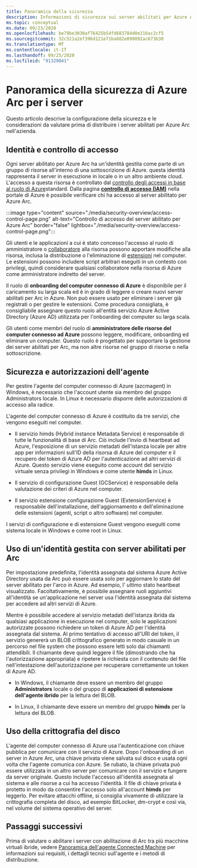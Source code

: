 ```yaml
---
title: Panoramica della sicurezza
description: Informazioni di sicurezza sui server abilitati per Azure Arc.
ms.topic: conceptual
ms.date: 09/23/2020
ms.openlocfilehash: be79be3030af76425b54fd683784d0e216ac2cf5
ms.sourcegitcommit: 32c521a2ef396d121e71ba682e098092ac673b30
ms.translationtype: MT
ms.contentlocale: it-IT
ms.lasthandoff: 09/25/2020
ms.locfileid: "91329041"
---
```

# <a name="azure-arc-for-servers-security-overview"></a>Panoramica della sicurezza di Azure Arc per i server

Questo articolo descrive la configurazione della sicurezza e le considerazioni da valutare prima di distribuire i server abilitati per Azure Arc nell'azienda.

## <a name="identity-and-access-control"></a>Identità e controllo di accesso

Ogni server abilitato per Azure Arc ha un'identità gestita come parte di un gruppo di risorse all'interno di una sottoscrizione di Azure. questa identità rappresenta il server in esecuzione in locale o in un altro ambiente cloud. L'accesso a questa risorsa è controllato dal [controllo degli accessi in base al ruolo di Azure](../../role-based-access-control/overview.md)standard. Dalla pagina [**controllo di accesso (IAM)**](../../role-based-access-control/role-assignments-portal.md#access-control-iam) nella portale di Azure è possibile verificare chi ha accesso al server abilitato per Azure Arc.

:::image type="content" source="./media/security-overview/access-control-page.png" alt-text="Controllo di accesso del server abilitato per Azure Arc" border="false" lightbox="./media/security-overview/access-control-page.png":::

Gli utenti e le applicazioni a cui è stato concesso l'accesso al ruolo di amministratore o [collaboratore](../../role-based-access-control/built-in-roles.md#contributor) alla risorsa possono apportare modifiche alla risorsa, inclusa la distribuzione o l'eliminazione di [estensioni](manage-vm-extensions.md) nel computer. Le estensioni possono includere script arbitrari eseguiti in un contesto con privilegi, quindi considerare qualsiasi collaboratore nella risorsa di Azure come amministratore indiretto del server.

Il ruolo di **onboarding del computer connesso di Azure** è disponibile per il caricamento su larga scala ed è in grado di leggere o creare nuovi server abilitati per Arc in Azure. Non può essere usato per eliminare i server già registrati o per gestire le estensioni. Come procedura consigliata, è consigliabile assegnare questo ruolo all'entità servizio Azure Active Directory (Azure AD) utilizzata per l'onboarding dei computer su larga scala.

Gli utenti come membri del ruolo di **amministratore delle risorse del computer connesso ad Azure** possono leggere, modificare, onboarding ed eliminare un computer. Questo ruolo è progettato per supportare la gestione dei server abilitati per Arc, ma non altre risorse nel gruppo di risorse o nella sottoscrizione.

## <a name="agent-security-and-permissions"></a>Sicurezza e autorizzazioni dell'agente

Per gestire l'agente del computer connesso di Azure (azcmagent) in Windows, è necessario che l'account utente sia membro del gruppo Administrators locale. In Linux è necessario disporre delle autorizzazioni di accesso alla radice.

L'agente del computer connesso di Azure è costituito da tre servizi, che vengono eseguiti nel computer.

* Il servizio himds (Hybrid instance Metadata Service) è responsabile di tutte le funzionalità di base di Arc. Ciò include l'invio di heartbeat ad Azure, l'esposizione di un servizio metadati dell'istanza locale per altre app per informazioni sull'ID della risorsa di Azure del computer e il recupero dei token di Azure AD per l'autenticazione ad altri servizi di Azure. Questo servizio viene eseguito come account del servizio virtuale senza privilegi in Windows e come utente **himds** in Linux.

* Il servizio di configurazione Guest (GCService) è responsabile della valutazione dei criteri di Azure nel computer.

* Il servizio estensione configurazione Guest (ExtensionService) è responsabile dell'installazione, dell'aggiornamento e dell'eliminazione delle estensioni (agenti, script o altro software) nel computer.

I servizi di configurazione e di estensione Guest vengono eseguiti come sistema locale in Windows e come root in Linux.

## <a name="using-a-managed-identity-with-arc-enabled-servers"></a>Uso di un'identità gestita con server abilitati per Arc

Per impostazione predefinita, l'identità assegnata dal sistema Azure Active Directory usata da Arc può essere usata solo per aggiornare lo stato del server abilitato per l'arco in Azure. Ad esempio, l' *ultimo* stato heartbeat visualizzato. Facoltativamente, è possibile assegnare ruoli aggiuntivi all'identità se un'applicazione nel server usa l'identità assegnata dal sistema per accedere ad altri servizi di Azure.

Mentre è possibile accedere al servizio metadati dell'istanza ibrida da qualsiasi applicazione in esecuzione nel computer, solo le applicazioni autorizzate possono richiedere un token di Azure AD per l'identità assegnata dal sistema. Al primo tentativo di accesso all'URI del token, il servizio genererà un BLOB crittografico generato in modo casuale in un percorso nel file system che possono essere letti solo dai chiamanti attendibili. Il chiamante deve quindi leggere il file (dimostrando che ha l'autorizzazione appropriata) e ripetere la richiesta con il contenuto del file nell'intestazione dell'autorizzazione per recuperare correttamente un token di Azure AD.

* In Windows, il chiamante deve essere un membro del gruppo **Administrators** locale o del gruppo di **applicazioni di estensione dell'agente ibrido** per la lettura del BLOB.

* In Linux, il chiamante deve essere un membro del gruppo **himds** per la lettura del BLOB.

## <a name="using-disk-encryption"></a>Uso della crittografia del disco

L'agente del computer connesso di Azure usa l'autenticazione con chiave pubblica per comunicare con il servizio di Azure. Dopo l'onboarding di un server in Azure Arc, una chiave privata viene salvata sul disco e usata ogni volta che l'agente comunica con Azure. Se rubato, la chiave privata può essere utilizzata in un altro server per comunicare con il servizio e fungere da server originale. Questo include l'accesso all'identità assegnata al sistema e alle risorse a cui ha accesso l'identità. Il file di chiave privata è protetto in modo da consentire l'accesso solo all'account **himds** per leggerlo. Per evitare attacchi offline, si consiglia vivamente di utilizzare la crittografia completa del disco, ad esempio BitLocker, dm-crypt e così via, nel volume del sistema operativo del server.

## <a name="next-steps"></a>Passaggi successivi

Prima di valutare o abilitare i server con abilitazione di Arc tra più macchine virtuali ibride, vedere [Panoramica dell'agente Connected Machine](agent-overview.md) per informazioni sui requisiti, i dettagli tecnici sull'agente e i metodi di distribuzione.
